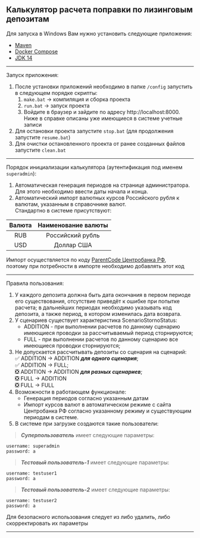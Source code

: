 ## Калькулятор расчета поправки по лизинговым депозитам

Для запуска в Windows Вам нужно установить следующие приложения:
* [Maven](https://maven.apache.org/download.cgi)
* [Docker Compose](https://docs.docker.com/compose/install/)
* [JDK 14](https://adoptopenjdk.net/)
***
Запуск приложения:
1. После установки приложений необходимо в папке `/config` запустить в следующем порядке скрипты:  
    1. `make.bat`   -> компиляция и сборка проекта
    2. `run.bat`   -> запуск проекта
    3. Войдите в браузер и зайдите по адресу http://localhost:8000. Ниже в справке описаны уже имеющиеся в системе учетные записи 
2. Для остановки проекта запустите `stop.bat` (для продолжения запустите `resume.bat`)
3. Для очистки остановленного проекта от ранее созданных файлов запустите `clean.bat`
***
Порядок инициализации калькулятора (аутентификация под именем `superadmin`):
1. Автоматическая генерация периодов на странице администратора. Для этого необходимо ввести даты начала и конца.
2. Автоматический импорт валютных курсов Российского рубля к валютам, указанным в справочнике валют.  
Стандартно в системе присутствуют:  

| Валюта | Наименование валюты
|:----------------:|:---------:|
| RUB | Российский рубль |
| USD | Доллар США |

Импорт осуществляется по коду [ParentCode Центробанка РФ](http://www.cbr.ru/scripts/XML_valFull.asp),  
поэтому при потребности в импорте необходимо добавлять этот код
***
Правила пользования:
1. У каждого депозита должна быть дата окончания в первом периоде его существования, 
отсутствие приведёт к ошибке при попытке расчета; в дальнейших периодах необходимо указывать код депозита, а также период,
в котором изменилась дата возврата.
2. У сценариев существует характеристика ScenarioStornoStatus:
    * ADDITION - при выполнении расчетов по данному сценарию имеющиеся проводки за рассчитываемый период сторнируются;
    * FULL - при выполнении расчетов по данному сценарию все имеющиеся проводки сторнируются;
3. Не допускается рассчитывать депозиты со сценария на сценарий:  
    :white_check_mark: ADDITION -> ADDITION ***для одного сценария***;  
    :white_check_mark: ADDITION -> FULL;  
    :negative_squared_cross_mark: ADDITION -> ADDITION ***для разных сценариев***;  
    :negative_squared_cross_mark: FULL -> ADDITION  
    :negative_squared_cross_mark: FULL -> FULL
4. Возможности в работающем функционале:
    * Генерация периодов согласно указанным датам 
    * Импорт курсов валют в автоматическом режиме с сайта Центробанка РФ согласно указанному режиму и существующим периодам в системе.
2. В системе при загрузке создаются такие пользователи: 
> ***Суперпользователь*** имеет следующие параметры:  
```
username: superadmin
password: a
```
> ***Тестовый пользователь-1*** имеет следующие параметры:  
```
username: testuser1
password: a
```
> ***Тестовый пользователь-2*** имеет следующие параметры:  
```
username: testuser2
password: a
```
Для безопасного использования следует из либо удалить, либо скорректировать их параметры    
    
***